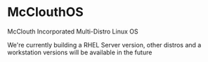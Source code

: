# McClouthOS
McClouth Incorporated
Multi-Distro Linux OS

We're currently building a RHEL Server version, other distros and a workstation versions will be available in the future
